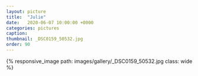 ```yaml
---
layout: picture
title:  "Julie"
date:   2020-06-07 10:00:00 +0000
categories: pictures
caption: 
thumbnail: _DSC0159_50532.jpg
order: 90
---
```

{% responsive_image path: images/gallery/_DSC0159_50532.jpg class: wide %}
